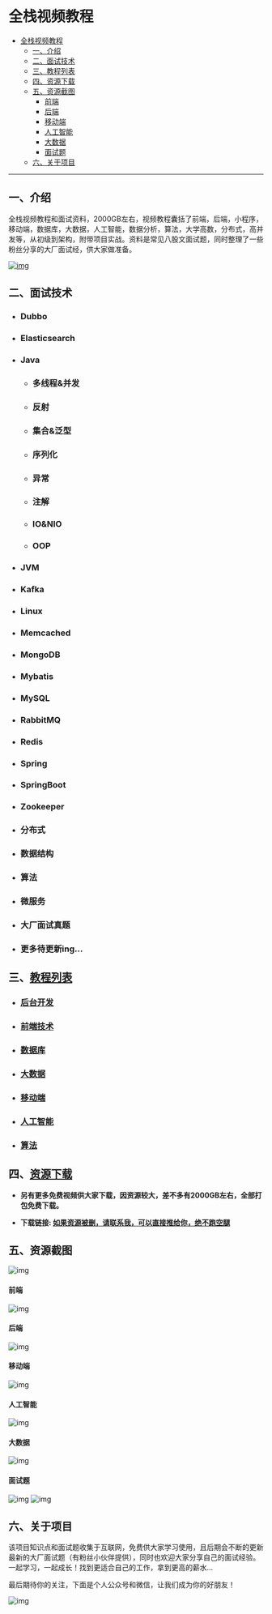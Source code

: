 # 全栈视频教程

- [全栈视频教程](#全栈视频教程)
  - [一、介绍](#一介绍)
  - [二、面试技术](#二面试技术)
  - [三、教程列表](#三教程列表)
  - [四、资源下载](#四资源下载)
  - [五、资源截图](#五资源截图)
      - [前端](#前端)
      - [后端](#后端)
      - [移动端](#移动端)
      - [人工智能](#人工智能)
      - [大数据](#大数据)
      - [面试题](#面试题)
  - [六、关于项目](#六关于项目)

---



## 一、介绍

全栈视频教程和面试资料，2000GB左右，视频教程囊括了前端，后端，小程序，移动端，数据库，大数据，人工智能，数据分析，算法，大学高数，分布式，高并发等，从初级到架构，附带项目实战。资料是常见八股文面试题，同时整理了一些粉丝分享的大厂面试经，供大家做准备。

[![img](docs/img/Release_Preview_image_1280x600_IntelliJIDEA-2x.jpg)](http://www.idejihuo.com)



## 二、面试技术

- ### Dubbo
- ### Elasticsearch
- ### Java
  - ### 多线程&并发
  - ### 反射
  - ### 集合&泛型
  - ### 序列化
  - ### 异常
  - ### 注解
  - ### IO&NIO
  - ### OOP
- ### JVM
- ### Kafka
- ### Linux
- ### Memcached
- ### MongoDB
- ### Mybatis
- ### MySQL
- ### RabbitMQ
- ### Redis
- ### Spring
- ### SpringBoot
- ### Zookeeper
- ### 分布式
- ### 数据结构
- ### 算法
- ### 微服务
- ### 大厂面试真题
- ### 更多待更新ing...



## 三、[教程列表]()

- ### [后台开发]()
- ### [前端技术]()
- ### [数据库]()
- ### [大数据]()
- ### [移动端]()
- ### [人工智能]()
- ### [算法]()



## 四、[资源下载]()

- **另有更多免费视频供大家下载，因资源较大，差不多有2000GB左右，全部打包免费下载。**

- **下载链接: [如果资源被删，请联系我，可以直接推给你，绝不跑空腿](/video/README.md)**



## 五、资源截图
![img](/video/img/101.jpg)

#### 前端
![img](/video/img/102.jpg)

#### 后端
![img](/video/img/103.jpg)

#### 移动端
![img](/video/img/104.jpg)

#### 人工智能
![img](/video/img/105.jpg)

#### 大数据
![img](/video/img/106.jpg)

#### 面试题
![img](/video/img/107.jpg)
![img](/video/img/108.jpg)



## 六、关于项目

该项目知识点和面试题收集于互联网，免费供大家学习使用，且后期会不断的更新最新的大厂面试题（有粉丝小伙伴提供），同时也欢迎大家分享自己的面试经验。一起学习，一起成长！找到更适合自己的工作，拿到更高的薪水...

最后期待你的关注，下面是个人公众号和微信，让我们成为你的好朋友！

![img](/video/img/zhongmayisheng.png)